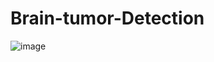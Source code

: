 # Brain-tumor-Detection
![image](https://github.com/sajidshaik11017/Brain-tumor-Detection/assets/111382092/5ca73461-a30c-4eee-a344-291e108013ae)

